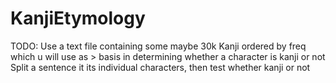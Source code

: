 # KanjiEtymology

TODO:
Use a text file containing some maybe 30k Kanji ordered by freq which u will use as >
basis in determining whether a character is kanji or not
Split a sentence it its individual characters, then test whether kanji or not
